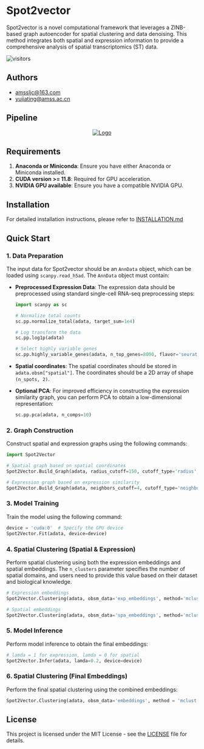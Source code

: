 # Spot2vector

Spot2vector is a novel computational framework that leverages a ZINB-based graph autoencoder for spatial clustering and data denoising. This method integrates both spatial and expression information to provide a comprehensive analysis of spatial transcriptomics (ST) data.

![visitors](https://visitor-badge.glitch.me/badge?page_id=amssljc.Spot2vector&left_color=green&right_color=red)
                
## Authors

- amssljc@163.com
- yujiating@amss.ac.cn


## Pipeline

<p align="center">
  <a href="https://github.com/amssljc/Spot2vector/">
    <img src="image/Spot2vector.svg" alt="Logo">
  </a>
</p>


## Requirements

1. **Anaconda or Miniconda**: Ensure you have either Anaconda or Miniconda installed.
2. **CUDA version >= 11.8**: Required for GPU acceleration.
3. **NVIDIA GPU available**: Ensure you have a compatible NVIDIA GPU.


## Installation

For detailed installation instructions, please refer to [INSTALLATION.md](INSTALLATION.md)


## Quick Start

### 1. Data Preparation

The input data for Spot2vector should be an `AnnData` object, which can be loaded using `scanpy.read_h5ad`. The `AnnData` object must contain:

- **Preprocessed Expression Data**: The expression data should be preprocessed using standard single-cell RNA-seq preprocessing steps:
  ```python
  import scanpy as sc

  # Normalize total counts
  sc.pp.normalize_total(adata, target_sum=1e4)

  # Log transform the data
  sc.pp.log1p(adata)

  # Select highly variable genes
  sc.pp.highly_variable_genes(adata, n_top_genes=8000, flavor='seurat_v3')
  ```

- **Spatial coordinates**: The spatial coordinates should be stored in `adata.obsm["spatial"]`. The coordinates should be a 2D array of shape `(n_spots, 2)`.
- **Optional PCA**: For improved efficiency in constructing the expression similarity graph, you can perform PCA to obtain a low-dimensional representation: 
  ```python
  sc.pp.pca(adata, n_comps=10)
  ```

### 2. Graph Construction
Construct spatial and expression graphs using the following commands:
```python
import Spot2Vector

# Spatial graph based on spatial coordinates
Spot2Vector.Build_Graph(adata, radius_cutoff=150, cutoff_type='radius', graph_type='spatial')

# Expression graph based on expression similarity
Spot2Vector.Build_Graph(adata, neighbors_cutoff=4, cutoff_type='neighbors', graph_type='expression')
```
### 3. Model Training
Train the model using the following command:
```python
device = 'cuda:0'  # Specify the GPU device
Spot2Vector.Fit(adata, device=device)
```
### 4. Spatial Clustering (Spatial & Expression)
Perform spatial clustering using both the expression embeddings and spatial embeddings. The `n_clusters` parameter specifies the number of spatial domains, and users need to provide this value based on their dataset and biological knowledge.
```python
# Expression embeddings
Spot2Vector.Clustering(adata, obsm_data='exp_embeddings', method='mclust', n_cluster=n_clusters, verbose=False)

# Spatial embeddings
Spot2Vector.Clustering(adata, obsm_data='spa_embeddings', method='mclust', n_cluster=n_clusters, verbose=False)
```
### 5. Model Inference
Perform model inference to obtain the final embeddings:
```python
# lamda = 1 for expression, lamda = 0 for spatial
Spot2Vector.Infer(adata, lamda=0.2, device=device)
```
### 6. Spatial Clustering (Final Embeddings)
Perform the final spatial clustering using the combined embeddings:
```python
Spot2Vector.Clustering(adata, obsm_data='embeddings', method = 'mclust', n_cluster=n_clusters, verbose=False)
```

## License
This project is licensed under the MIT License - see the [LICENSE](LICENSE) file for details.
